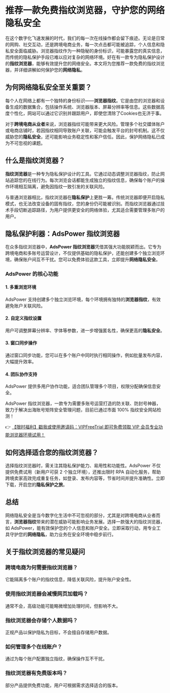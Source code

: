 # 推荐一款免费指纹浏览器，守护您的网络隐私安全

在这个数字化飞速发展的时代，我们的每一次在线操作都会留下痕迹。无论是日常的网购、社交互动，还是跨境电商业务，每一次点击都可能被追踪，个人信息和隐私安全面临威胁。浏览器指纹作为一种隐秘的身份标识，可能暴露您的真实信息，而传统的隐私保护手段已难以应对复杂的网络环境。好在有一款专为隐私保护设计的**指纹浏览器**，能够有效提升您的网络安全。本文将为您推荐一款免费的指纹浏览器，并详细讲解如何保护您的**网络隐私**。

## 为何网络隐私安全至关重要？

每个人在网络上都有一个独特的身份标识——**浏览器指纹**。它是由您的浏览器和设备生成的数据集合，包括操作系统、浏览器版本、屏幕分辨率等信息。这些数据高度个性化，网站可以通过它识别并跟踪用户，即使您清除了Cookies也无济于事。

对于**跨境电商从业者**来说，浏览器指纹可能带来更大风险。管理多个社交媒体账户或电商店铺时，若因指纹相同导致账户关联，可能会触发平台的封号机制。这不仅威胁您的**隐私安全**，还可能影响业务稳定性和客户信任。因此，保护网络隐私已成为不可忽视的课题。

## 什么是指纹浏览器？

**指纹浏览器**是一种专为隐私保护设计的工具。它通过动态调整浏览器指纹，防止网站追踪您的在线行为。每次浏览会话都能生成独立的指纹信息，确保每个账户的操作环境相互隔离，避免因指纹一致引发的关联风险。

与普通浏览器相比，指纹浏览器在**隐私保护**上更胜一筹。传统浏览器即便开启隐私模式，也无法改变设备的固有指纹，您的身份仍可能被识别。而指纹浏览器通过技术手段切断追踪路径，为用户提供更安全的网络体验，尤其适合需要管理多账户的用户。

## 隐私保护利器：AdsPower 指纹浏览器

在众多指纹浏览器中，**AdsPower 指纹浏览器**凭借其强大功能脱颖而出。它专为跨境电商和多账号运营设计，不仅提供基础的隐私保护，还能创建多个独立浏览环境，确保账户间互不干扰。您可以免费体验这款工具，立即提升**网络隐私安全**。

### AdsPower 的核心功能

#### 1. 多重浏览环境
AdsPower 支持创建多个独立浏览环境，每个环境拥有独特的**浏览器指纹**，有效避免账户关联风险。

#### 2. 自定义指纹设置
用户可调整屏幕分辨率、字体等参数，进一步增强匿名性，确保更高的**隐私安全**。

#### 3. 窗口同步操作
通过窗口同步功能，您可以在多个账户中同时执行相同操作，例如批量发布内容，大幅提升效率。

#### 4. 团队协作支持
AdsPower 提供多用户协作功能，适合团队管理多个项目，权限分配确保信息安全。

AdsPower 指纹浏览器，一款专为需要多账号运营打造的防关联、防封号神器，致力于解决出海账号矩阵安全管理问题，目前已通过市面 100% 指纹安全网站检测！

👉 [【限时福利】戳我或使用邀请码：VIPFreeTrial 即可免费领取 VIP 会员专业功能浏览器环境试用！](https://bit.ly/adspower_free)

## 如何选择适合您的指纹浏览器？

选择指纹浏览器时，需关注其隐私保护能力、易用性和功能性。AdsPower 不仅提供免费试用（新用户可获 2 个独立环境），还推出限时 RPA 自动化服务，帮助跨境卖家高效完成重复任务，如登录、发布内容等，节省时间并提升准确性。立即下载，开启您的**隐私保护之旅**。

## 总结

网络隐私安全是当今数字化生活中不可忽视的部分，尤其是对跨境电商从业者而言，**浏览器指纹**带来的潜在威胁可能影响业务发展。选择一款强大的指纹浏览器，如 AdsPower，能有效保护您的个人信息和账户安全。立即采取行动，用专业工具守护您的**网络隐私**，助力业务在安全环境中稳步前行。

## 关于指纹浏览器的常见疑问

### 跨境电商为何需要指纹浏览器？
它能隔离多个账户的指纹信息，降低关联风险，提升账户安全性。

### 使用指纹浏览器会减慢网页加载吗？
通常不会，高级功能可能略微增加处理时间，但影响不大。

### 指纹浏览器会存储个人数据吗？
正规产品以保护隐私为目标，不会擅自存储用户数据。

### 如何管理多个在线账户？
通过为每个账户配置独立指纹，确保操作互不干扰。

### 指纹浏览器有免费版本吗？
部分产品提供免费功能，用户可根据需求选择适合的版本。